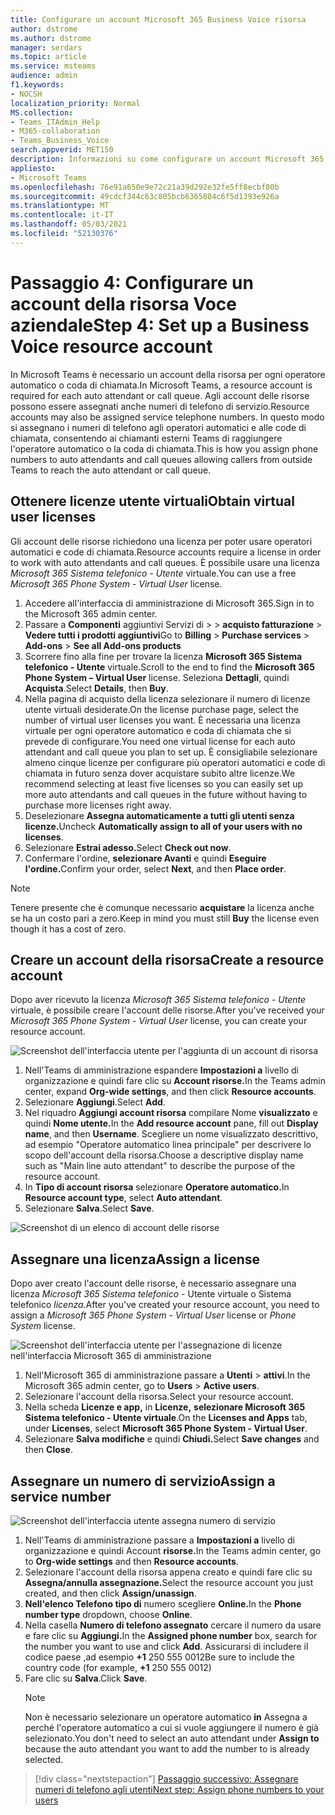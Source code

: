 ```yaml
---
title: Configurare un account Microsoft 365 Business Voice risorsa
author: dstrome
ms.author: dstrome
manager: serdars
ms.topic: article
ms.service: msteams
audience: admin
f1.keywords:
- NOCSH
localization_priority: Normal
MS.collection:
- Teams_ITAdmin_Help
- M365-collaboration
- Teams_Business_Voice
search.appverid: MET150
description: Informazioni su come configurare un account Microsoft 365 Business Voice per l'uso con gli operatori automatici.
appliesto:
- Microsoft Teams
ms.openlocfilehash: 76e91a650e9e72c21a39d292e32fe5ff8ecbf80b
ms.sourcegitcommit: 49cdcf344c63c805bcb6365804c6f5d1393e926a
ms.translationtype: MT
ms.contentlocale: it-IT
ms.lasthandoff: 05/03/2021
ms.locfileid: "52130376"
---
```

# <a name="step-4-set-up-a-business-voice-resource-account"></a><span data-ttu-id="c1534-103">Passaggio 4: Configurare un account della risorsa Voce aziendale</span><span class="sxs-lookup"><span data-stu-id="c1534-103">Step 4: Set up a Business Voice resource account</span></span>

<span data-ttu-id="c1534-104">In Microsoft Teams è necessario un account della risorsa per ogni operatore automatico o coda di chiamata.</span><span class="sxs-lookup"><span data-stu-id="c1534-104">In Microsoft Teams, a resource account is required for each auto attendant or call queue.</span></span> <span data-ttu-id="c1534-105">Agli account delle risorse possono essere assegnati anche numeri di telefono di servizio.</span><span class="sxs-lookup"><span data-stu-id="c1534-105">Resource accounts may also be assigned service telephone numbers.</span></span> <span data-ttu-id="c1534-106">In questo modo si assegnano i numeri di telefono agli operatori automatici e alle code di chiamata, consentendo ai chiamanti esterni Teams di raggiungere l'operatore automatico o la coda di chiamata.</span><span class="sxs-lookup"><span data-stu-id="c1534-106">This is how you assign phone numbers to auto attendants and call queues allowing callers from outside Teams to reach the auto attendant or call queue.</span></span>

## <a name="obtain-virtual-user-licenses"></a><span data-ttu-id="c1534-107">Ottenere licenze utente virtuali</span><span class="sxs-lookup"><span data-stu-id="c1534-107">Obtain virtual user licenses</span></span>

<span data-ttu-id="c1534-108">Gli account delle risorse richiedono una licenza per poter usare operatori automatici e code di chiamata.</span><span class="sxs-lookup"><span data-stu-id="c1534-108">Resource accounts require a license in order to work with auto attendants and call queues.</span></span> <span data-ttu-id="c1534-109">È possibile usare una licenza *Microsoft 365 Sistema telefonico - Utente* virtuale.</span><span class="sxs-lookup"><span data-stu-id="c1534-109">You can use a free *Microsoft 365 Phone System - Virtual User* license.</span></span>

1. <span data-ttu-id="c1534-110">Accedere all'interfaccia di amministrazione di Microsoft 365.</span><span class="sxs-lookup"><span data-stu-id="c1534-110">Sign in to the Microsoft 365 admin center.</span></span>
2. <span data-ttu-id="c1534-111">Passare a **Componenti** aggiuntivi Servizi di  >    >  **acquisto fatturazione**  >  **Vedere tutti i prodotti aggiuntivi**</span><span class="sxs-lookup"><span data-stu-id="c1534-111">Go to **Billing** > **Purchase services** > **Add-ons** > **See all Add-ons products**</span></span>
3. <span data-ttu-id="c1534-112">Scorrere fino alla fine per trovare la licenza **Microsoft 365 Sistema telefonico - Utente** virtuale.</span><span class="sxs-lookup"><span data-stu-id="c1534-112">Scroll to the end to find the **Microsoft 365 Phone System – Virtual User** license.</span></span> <span data-ttu-id="c1534-113">Seleziona **Dettagli**, quindi **Acquista**.</span><span class="sxs-lookup"><span data-stu-id="c1534-113">Select **Details**, then **Buy**.</span></span>
4. <span data-ttu-id="c1534-114">Nella pagina di acquisto della licenza selezionare il numero di licenze utente virtuali desiderate.</span><span class="sxs-lookup"><span data-stu-id="c1534-114">On the license purchase page, select the number of virtual user licenses you want.</span></span> <span data-ttu-id="c1534-115">È necessaria una licenza virtuale per ogni operatore automatico e coda di chiamata che si prevede di configurare.</span><span class="sxs-lookup"><span data-stu-id="c1534-115">You need one virtual license for each auto attendant and call queue you plan to set up.</span></span> <span data-ttu-id="c1534-116">È consigliabile selezionare almeno cinque licenze per configurare più operatori automatici e code di chiamata in futuro senza dover acquistare subito altre licenze.</span><span class="sxs-lookup"><span data-stu-id="c1534-116">We recommend selecting at least five licenses so you can easily set up more auto attendants and call queues in the future without having to purchase more licenses right away.</span></span>
5. <span data-ttu-id="c1534-117">Deselezionare **Assegna automaticamente a tutti gli utenti senza licenze.**</span><span class="sxs-lookup"><span data-stu-id="c1534-117">Uncheck **Automatically assign to all of your users with no licenses**.</span></span>
6. <span data-ttu-id="c1534-118">Selezionare **Estrai adesso.**</span><span class="sxs-lookup"><span data-stu-id="c1534-118">Select **Check out now**.</span></span>
7. <span data-ttu-id="c1534-119">Confermare l'ordine, **selezionare Avanti** e quindi **Eseguire l'ordine.**</span><span class="sxs-lookup"><span data-stu-id="c1534-119">Confirm your order, select **Next**, and then **Place order**.</span></span>

> [!NOTE]
> <span data-ttu-id="c1534-120">Tenere presente che è comunque necessario  **acquistare** la licenza anche se ha un costo pari a zero.</span><span class="sxs-lookup"><span data-stu-id="c1534-120">Keep in mind you must still  **Buy** the license even though it has a cost of zero.</span></span>

## <a name="create-a-resource-account"></a><span data-ttu-id="c1534-121">Creare un account della risorsa</span><span class="sxs-lookup"><span data-stu-id="c1534-121">Create a resource account</span></span>

<span data-ttu-id="c1534-122">Dopo aver ricevuto la licenza *Microsoft 365 Sistema telefonico - Utente* virtuale, è possibile creare l'account delle risorse.</span><span class="sxs-lookup"><span data-stu-id="c1534-122">After you've received your *Microsoft 365 Phone System - Virtual User* license, you can create your resource account.</span></span>

![Screenshot dell'interfaccia utente per l'aggiunta di un account di risorsa](../media/resource-account-add.png)

1. <span data-ttu-id="c1534-124">Nell'Teams di amministrazione espandere **Impostazioni a** livello di organizzazione e quindi fare clic su **Account risorse.**</span><span class="sxs-lookup"><span data-stu-id="c1534-124">In the Teams admin center, expand **Org-wide settings**, and then click **Resource accounts**.</span></span>
2. <span data-ttu-id="c1534-125">Selezionare **Aggiungi**.</span><span class="sxs-lookup"><span data-stu-id="c1534-125">Select **Add**.</span></span>
3. <span data-ttu-id="c1534-126">Nel riquadro **Aggiungi account risorsa** compilare Nome **visualizzato** e quindi **Nome utente.**</span><span class="sxs-lookup"><span data-stu-id="c1534-126">In the **Add resource account** pane, fill out **Display name**, and then **Username**.</span></span> <span data-ttu-id="c1534-127">Scegliere un nome visualizzato descrittivo, ad esempio "Operatore automatico linea principale" per descrivere lo scopo dell'account della risorsa.</span><span class="sxs-lookup"><span data-stu-id="c1534-127">Choose a descriptive display name such as "Main line auto attendant" to describe the purpose of the resource account.</span></span>
4. <span data-ttu-id="c1534-128">In **Tipo di account risorsa** selezionare **Operatore automatico.**</span><span class="sxs-lookup"><span data-stu-id="c1534-128">In **Resource account type**, select **Auto attendant**.</span></span>
5. <span data-ttu-id="c1534-129">Selezionare **Salva**.</span><span class="sxs-lookup"><span data-stu-id="c1534-129">Select **Save**.</span></span>

![Screenshot di un elenco di account delle risorse](../media/resource-accounts-page.png)

## <a name="assign-a-license"></a><span data-ttu-id="c1534-131">Assegnare una licenza</span><span class="sxs-lookup"><span data-stu-id="c1534-131">Assign a license</span></span>

<span data-ttu-id="c1534-132">Dopo aver creato l'account delle risorse, è necessario assegnare una licenza *Microsoft 365 Sistema telefonico -* Utente virtuale o Sistema telefonico *licenza.*</span><span class="sxs-lookup"><span data-stu-id="c1534-132">After you've created your resource account, you need to assign a *Microsoft 365 Phone System - Virtual User* license or *Phone System* license.</span></span>

![Screenshot dell'interfaccia utente per l'assegnazione di licenze nell'interfaccia Microsoft 365 di amministrazione](../media/resource-account-assign-virtual-user-license.png)

1. <span data-ttu-id="c1534-134">Nell'Microsoft 365 di amministrazione passare a **Utenti**  >  **attivi**.</span><span class="sxs-lookup"><span data-stu-id="c1534-134">In the Microsoft 365 admin center, go to **Users** > **Active users**.</span></span>
2. <span data-ttu-id="c1534-135">Selezionare l'account della risorsa.</span><span class="sxs-lookup"><span data-stu-id="c1534-135">Select your resource account.</span></span>
1. <span data-ttu-id="c1534-136">Nella scheda **Licenze e app,** in **Licenze,** **selezionare Microsoft 365 Sistema telefonico - Utente virtuale**.</span><span class="sxs-lookup"><span data-stu-id="c1534-136">On the **Licenses and Apps** tab, under **Licenses**, select **Microsoft 365 Phone System - Virtual User**.</span></span>
1. <span data-ttu-id="c1534-137">Selezionare **Salva modifiche** e quindi **Chiudi.**</span><span class="sxs-lookup"><span data-stu-id="c1534-137">Select **Save changes** and then **Close**.</span></span>

## <a name="assign-a-service-number"></a><span data-ttu-id="c1534-138">Assegnare un numero di servizio</span><span class="sxs-lookup"><span data-stu-id="c1534-138">Assign a service number</span></span>

![Screenshot dell'interfaccia utente assegna numero di servizio](../media/resource-account-assign-phone-number.png)

1. <span data-ttu-id="c1534-140">Nell'Teams di amministrazione passare a **Impostazioni a** livello di organizzazione e quindi Account **risorse.**</span><span class="sxs-lookup"><span data-stu-id="c1534-140">In the Teams admin center, go to **Org-wide settings** and then **Resource accounts**.</span></span> 
1. <span data-ttu-id="c1534-141">Selezionare l'account della risorsa appena creato e quindi fare clic su **Assegna/annulla assegnazione.**</span><span class="sxs-lookup"><span data-stu-id="c1534-141">Select the resource account you just created, and then click **Assign/unassign**.</span></span>
1. <span data-ttu-id="c1534-142">**Nell'elenco Telefono tipo di** numero scegliere **Online.**</span><span class="sxs-lookup"><span data-stu-id="c1534-142">In the **Phone number type** dropdown, choose **Online**.</span></span>
1. <span data-ttu-id="c1534-143">Nella casella **Numero di telefono assegnato** cercare il numero da usare e fare clic su **Aggiungi.**</span><span class="sxs-lookup"><span data-stu-id="c1534-143">In the **Assigned phone number** box, search for the number you want to use and click **Add**.</span></span> <span data-ttu-id="c1534-144">Assicurarsi di includere il codice paese ,ad esempio **+1** 250 555 0012</span><span class="sxs-lookup"><span data-stu-id="c1534-144">Be sure to include the country code (for example, **+1** 250 555 0012)</span></span>
1. <span data-ttu-id="c1534-145">Fare clic su **Salva**.</span><span class="sxs-lookup"><span data-stu-id="c1534-145">Click **Save**.</span></span>
    > [!NOTE]
    > <span data-ttu-id="c1534-146">Non è necessario selezionare un operatore automatico **in** Assegna a perché l'operatore automatico a cui si vuole aggiungere il numero è già selezionato.</span><span class="sxs-lookup"><span data-stu-id="c1534-146">You don't need to select an auto attendant under **Assign to** because the auto attendant you want to add the number to is already selected.</span></span>

> [!div class="nextstepaction"]
> [<span data-ttu-id="c1534-147">Passaggio successivo: Assegnare numeri di telefono agli utenti</span><span class="sxs-lookup"><span data-stu-id="c1534-147">Next step: Assign phone numbers to your users</span></span>](set-up-assign-numbers.md)
